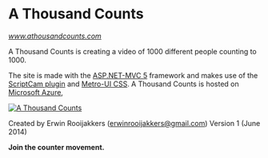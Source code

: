 A Thousand Counts
=================
_www.athousandcounts.com_

A Thousand Counts is creating a video of 1000 different people counting to 1000.

The site is made with the [ASP.NET-MVC 5](http://www.asp.net/mvc) framework and makes use of the [ScriptCam plugin](https://www.scriptcam.com/) and [Metro-UI CSS](http://metroui.org.ua/). A Thousand Counts is hosted on [Microsoft Azure](https://azure.microsoft.com/en-us/),

[![A Thousand Counts](https://raw.github.com/erooijak/athousandcounts/master/athousandcounts_29_pioneers_YouTube_video.png)](https://www.youtube.com/watch?v=4JWUwdvbwpM)


Created by Erwin Rooijakkers (erwinrooijakkers@gmail.com)
Version 1 (June 2014)


**Join the counter movement.**
